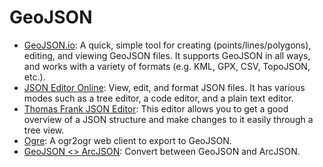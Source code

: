 # GeoJSON    

* [GeoJSON.io](http://geojson.io): A quick, simple tool for creating (points/lines/polygons), editing, and viewing GeoJSON files. It supports GeoJSON in all ways, and works with a variety of formats (e.g. KML, GPX, CSV, TopoJSON, etc.).  
* [JSON Editor Online](http://jsoneditoronline.org): View, edit, and format JSON files. It has various modes such as a tree editor, a code editor, and a plain text editor.  
* [Thomas Frank JSON Editor](http://www.thomasfrank.se/downloadableJS/JSONeditor_example.html): This editor allows you to get a good overview of a JSON structure and make changes to it easily through a tree view.  
* [Ogre](http://ogre.adc4gis.com): A ogr2ogr web client to export to GeoJSON.  
* [GeoJSON <> ArcJSON](http://brightrain.github.io/geoconverter): Convert between GeoJSON and ArcJSON.  
